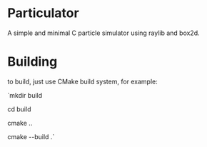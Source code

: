 # Particulator
A simple and minimal C particle simulator using raylib and box2d.

# Building
to build, just use CMake build system, for example:

`mkdir build

cd build

cmake ..

cmake --build .`
